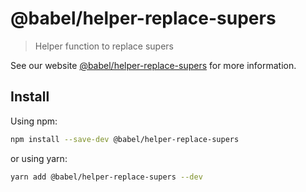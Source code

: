 # @babel/helper-replace-supers

> Helper function to replace supers

See our website [@babel/helper-replace-supers](https://babeljs.io/docs/en/babel-helper-replace-supers) for more information.

## Install

Using npm:

```sh
npm install --save-dev @babel/helper-replace-supers
```

or using yarn:

```sh
yarn add @babel/helper-replace-supers --dev
```
